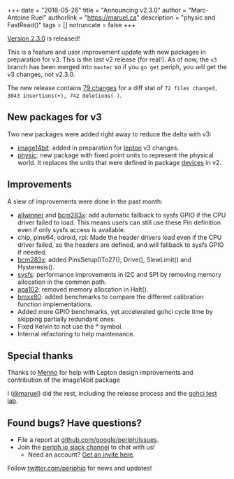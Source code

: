 +++
date = "2018-05-26"
title = "Announcing v2.3.0"
author = "Marc-Antoine Ruel"
authorlink = "https://maruel.ca"
description = "physic and FastRead()"
tags = []
notruncate = false
+++

[Version 2.3.0](https://github.com/google/periph/releases/tag/v2.3.0) is
released!

This is a feature and user improvement update with new packages in preparation
for v3. This is the last v2 release (for real!). As of now, the `v3` branch has
been merged into `master` so if you `go get` periph, you _will_ get the v3
changes, not v2.3.0.

<!--more-->

The new release contains [79
changes](https://github.com/google/periph/compare/v2.2.0...v2.3.0) for a diff
stat of `72 files changed, 3043 insertions(+), 742 deletions(-)`.


## New packages for v3

Two new packages were added right away to reduce the delta with v3:

- [image14bit](https://periph.io/x/periph/devices/lepton/image14bit): added in
  preparation for [lepton](https://periph.io/x/periph/devices/lepton) v3
  changes.
- [physic](https://periph.io/x/periph/conn/physic): new package with fixed
  point units to represent the physical world. It replaces the units that were
  defined in package [devices](https://periph.io/x/periph/devices) in v2.


## Improvements

A slew of improvements were done in the past month:

- [allwinner](https://periph.io/x/periph/host/allwinner) and
  [bcm283x](https://periph.io/x/periph/host/bcm283x): add automatic fallback to
  sysfs GPIO if the CPU driver failed to load. This means users can still use
  these Pin definition even if only sysfs access is available.
- chip, pine64, odroid, rpi: Made the header drivers load even if the CPU driver
  failed, so the headers are defined, and will fallback to sysfs GPIO if needed.
- [bcm283x](https://periph.io/x/periph/host/bcm283x): added PinsSetup0To27(),
  Drive(), SlewLimit() and Hysteresis().
- [sysfs](https://periph.io/x/periph/host/sysfs): performance improvements in
  I2C and SPI by removing memory allocation in the common path.
- [apa102](https://periph.io/x/periph/devices/apa102): removed memory
  allocation in Halt().
- [bmxx80](https://periph.io/x/periph/devices/bmxx80): added benchmarks to
  compare the different calibration function implementations.
- Added more GPIO benchmarks, yet accelerated gohci cycle time by skipping
  partially redundant ones.
- Fixed Kelvin to not use the ° symbol.
- Internal refactoring to help maintenance.


## Special thanks

Thanks to [Menno](https://github.com/mjs) for help with Lepton design
improvements and contribution of the image14bit package

I ([@maruel](https://github.com/maruel)) did the rest, including the release
process and the [gohci test lab](https://github.com/periph/gohci).


## Found bugs? Have questions?

- File a report at
[github.com/google/periph/issues](https://github.com/google/periph/issues).
- Join the [periph.io slack channel](https://gophers.slack.com/messages/periph/)
  to chat with us!
  - Need an account? [Get an invite
    here](https://invite.slack.golangbridge.org/).

Follow [twitter.com/periphio](https://twitter.com/periphio) for news and
updates!
